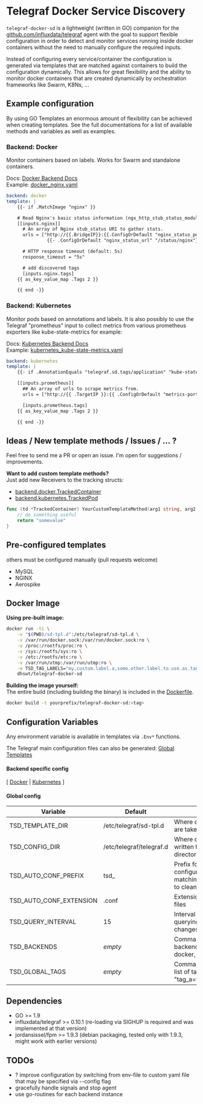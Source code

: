 # Telegraf Docker Service Discovery

`telegraf-docker-sd` is a lightweight (written in GO) companion for the
[github.com/influxdata/telegraf](https://github.com/influxdata/telegraf)
agent with the goal to support flexible configuration in order to detect
and monitor services running inside docker containers without the need
to manually configure the required inputs.

Instead of configuring every service/container the configuration is
generated via templates that are matched against containers to build
the configuration dynamically. This allows for great flexibility and
the ability to monitor docker containers that are created dynamically by
orchestration frameworks like Swarm, K8Ns, ...

## Example configuration
By using GO Templates an enormous amount of flexibility can be achieved
when creating templates. See the full documentations for a list of
available methods and variables as well as examples.

### Backend: Docker
Monitor containers based on labels. Works for Swarm and standalone containers.

Docs: [Docker Backend Docs](docs/backend-docker.md) \
Example: [docker_nginx.yaml](sd-tpl.d/docker_nginx.yaml)
```yaml
backend: docker
template: |
    {{- if .MatchImage "nginx" }}

    # Read Nginx's basic status information (ngx_http_stub_status_module)
    [[inputs.nginx]]
      # An array of Nginx stub_status URI to gather stats.
      urls = ["http://{{.BridgeIP}}:{{.ConfigOrDefault "nginx_status_port" "8888" -}}
               {{- .ConfigOrDefault "nginx_status_url" "/status/nginx"}}"]

      # HTTP response timeout (default: 5s)
      response_timeout = "5s"

      # add discovered tags
      [inputs.nginx.tags]
    {{ as_key_value_map .Tags 2 }}

    {{ end -}}
```

### Backend: Kubernetes
Monitor pods based on annotations and labels. It is also possibly to use the Telegraf "prometheus" input to collect metrics from various prometheus exporters like kube-state-metrics for example:

Docs: [Kubernetes Backend Docs](docs/backend-kubernetes.md) \
Example: [kubernetes_kube-state-metrics.yaml](sd-tpl.d/kubernetes_kube-state-metrics.yaml)
```yaml
backend: kubernetes
template: |
    {{- if .AnnotationEquals "telegraf.sd.tags/application" "kube-state-metrics" }}

    [[inputs.prometheus]]
      ## An array of urls to scrape metrics from.
      urls = ["http://{{ .TargetIP }}:{{ .ConfigOrDefault "metrics-port" "9100" }}{{ .ConfigOrDefault "metrics-path" "/metrics" }}"]

      [inputs.prometheus.tags]
    {{ as_key_value_map .Tags 2 }}

    {{ end -}}
```

## Ideas / New template methods / Issues / ... ?
Feel free to send me a PR or open an issue. I'm open for suggestions / improvements.

**Want to add custom template methods?** \
Just add new Receivers to the tracking structs:
- [backend.docker.TrackedContainer](app/backend/docker/tracked_container.go)
- [backend.kubernetes.TrackedPod](app/backend/kubernetes/tracked_pod.go)
```go
func (td *TrackedContainer) YourCustomTemplateMethod(arg1 string, arg2 string, <<whatever>>) string {
    // do something useful
    return "somevalue"
}
```

## Pre-configured templates
others must be configured manually (pull requests welcome)
- MySQL
- NGINX
- Aerospike

## Docker Image
**Using pre-built image:**
```bash
docker run -ti \
    -v "$(PWD)/sd-tpl.d":/etc/telegraf/sd-tpl.d \
    -v /var/run/docker.sock:/var/run/docker.sock:ro \
    -v /proc:/rootfs/proc:ro \
    -v /sys:/rootfs/sys:ro \
    -v /etc:/rootfs/etc:ro \
    -v /var/run/utmp:/var/run/utmp:ro \
    -e TSD_TAG_LABELS="my.custom.label.a,some.other.label.to.use.as.tags,..." \
    dhswt/telegraf-docker-sd
```

**Building the image yourself:** \
The entire build (including building the binary) is included in the [Dockerfile](Dockerfile).
```bash
docker build -t yourprefix/telegraf-docker-sd:<tag>
```

## Configuration Variables

Any environment variable is available in templates via `.Env*` functions.

The Telegraf main configuration files can also be generated:
[Global Templates](docs/global-templates.md)

#### Backend specific config
[ [Docker](docs/backend-docker.md) | [Kubernetes](docs/backend-kubernetes.md) ]


#### Global config
| Variable                | Default                  | Description                                                                                          |
| ---                     | ---                      | ---                                                                                                  |
| TSD_TEMPLATE_DIR        | /etc/telegraf/sd-tpl.d   | Where configurations templates are taken from                                                        |
| TSD_CONFIG_DIR          | /etc/telegraf/telegraf.d | Where configurations are written to, the telegraf config directory                                   |
| TSD_AUTO_CONF_PREFIX    | tsd_                     | Prefix for auto-generated configuration file. All files matching this prefix are subject to cleanup! |
| TSD_AUTO_CONF_EXTENSION | .conf                    | Extension for auto-generated files                                                                   |
| TSD_QUERY_INTERVAL      | 15                       | Interval in seconds between querying of the docker api for changes                                   |
| TSD_BACKENDS            | *empty*                  | Comma-separated list of backends to use, valid values: docker, kubernetes                            |
| TSD_GLOBAL_TAGS         | *empty*                  | Comma-separated key-value list of tags, example: "tag_a=value_a,tag_b=value_b,...                    |



## Dependencies
- GO >= 1.9
- influxdata/telegraf >= 0.10.1 (re-loading via SIGHUP is required and was implemented at that version)
- jordansissel/fpm >= 1.9.3 (debian packaging, tested only with 1.9.3, might work with earlier versions)


## TODOs
- ? improve configuration by switching from env-file to custom yaml file that may be specified via --config flag
- gracefully handle signals and stop agent
- use go-routines for each backend instance
